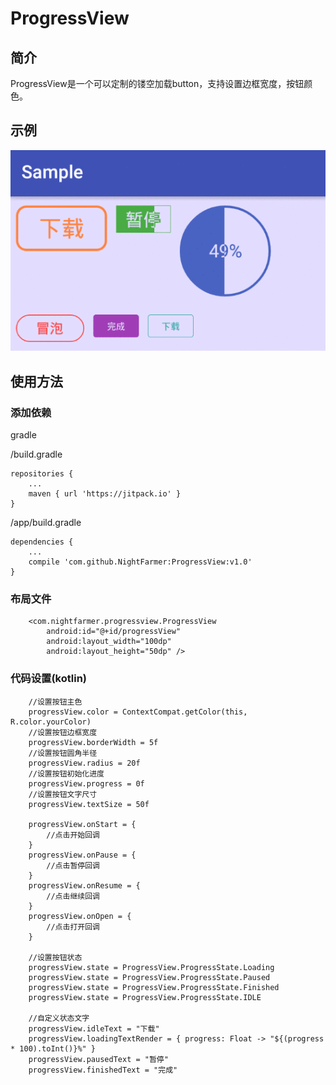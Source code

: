 # ProgressView
## 简介
ProgressView是一个可以定制的镂空加载button，支持设置边框宽度，按钮颜色。

## 示例  
![screenshot](https://raw.githubusercontent.com/NightFarmer/ProgressView/master/sample/screenshot/screenshot.gif)


## 使用方法
### 添加依赖

gradle

/build.gradle
```
repositories {
    ...
    maven { url 'https://jitpack.io' }
}
```
/app/build.gradle
```
dependencies {
    ...
    compile 'com.github.NightFarmer:ProgressView:v1.0'
}
```
### 布局文件
```
    <com.nightfarmer.progressview.ProgressView
        android:id="@+id/progressView"
        android:layout_width="100dp"
        android:layout_height="50dp" />
```

### 代码设置(kotlin)
```
    //设置按钮主色
    progressView.color = ContextCompat.getColor(this, R.color.yourColor)
    //设置按钮边框宽度
    progressView.borderWidth = 5f
    //设置按钮圆角半径
    progressView.radius = 20f
    //设置按钮初始化进度
    progressView.progress = 0f
    //设置按钮文字尺寸
    progressView.textSize = 50f

    progressView.onStart = {
        //点击开始回调
    }
    progressView.onPause = {
        //点击暂停回调
    }
    progressView.onResume = {
        //点击继续回调
    }
    progressView.onOpen = {
        //点击打开回调
    }

    //设置按钮状态
    progressView.state = ProgressView.ProgressState.Loading
    progressView.state = ProgressView.ProgressState.Paused
    progressView.state = ProgressView.ProgressState.Finished
    progressView.state = ProgressView.ProgressState.IDLE

    //自定义状态文字
    progressView.idleText = "下载"
    progressView.loadingTextRender = { progress: Float -> "${(progress * 100).toInt()}%" }
    progressView.pausedText = "暂停"
    progressView.finishedText = "完成"

```